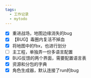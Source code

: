 ```yaml
---
tags:
  - 工作记录
  - mytodo
---
```

- [x] 重进战场，地图边缘消失的bug
- [x] 【BUG】毒圈内复活不掉血
- [x] 将地图中的fbx，也进行划分
- [ ] 主工程，单独弄一份多语言配置
- [x] BUG反馈的两个界面，需要配置语言表
- [x] 资源和分包的字典
- [x] 角色生成器，默认连接了run的bug